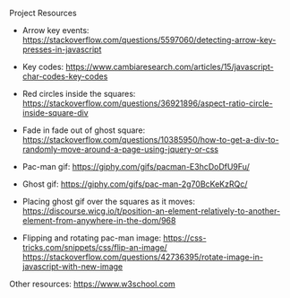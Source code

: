 Project Resources

- Arrow key events: https://stackoverflow.com/questions/5597060/detecting-arrow-key-presses-in-javascript

- Key codes: https://www.cambiaresearch.com/articles/15/javascript-char-codes-key-codes

- Red circles inside the squares: https://stackoverflow.com/questions/36921896/aspect-ratio-circle-inside-square-div

- Fade in fade out of ghost square: https://stackoverflow.com/questions/10385950/how-to-get-a-div-to-randomly-move-around-a-page-using-jquery-or-css

- Pac-man gif: https://giphy.com/gifs/pacman-E3hcDoDfU9Fu/

- Ghost gif: https://giphy.com/gifs/pac-man-2g70BcKeKzRQc/

- Placing ghost gif over the squares as it moves: https://discourse.wicg.io/t/position-an-element-relatively-to-another-element-from-anywhere-in-the-dom/968

- Flipping and rotating pac-man image:
https://css-tricks.com/snippets/css/flip-an-image/
https://stackoverflow.com/questions/42736395/rotate-image-in-javascript-with-new-image

Other resources:
https://www.w3school.com

